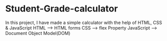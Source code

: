 # Student-Grade-calculator
In this project, I have made a simple calculator with the help of HTML, CSS & JavaScript
HTML --> HTML forms
CSS --> flex Property
JavaScript --> Document Object Model(DOM)
